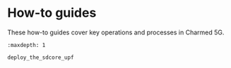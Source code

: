 # How-to guides

These how-to guides cover key operations and processes in Charmed 5G.


```{toctree}
:maxdepth: 1

deploy_the_sdcore_upf
```
